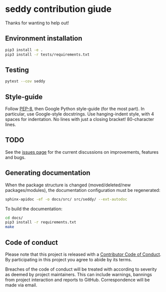 # seddy contribution giude
Thanks for wanting to help out!

## Environment installation
```bash
pip3 install -e .
pip3 install -r tests/requirements.txt
```

## Testing
```bash
pytest --cov seddy
```

## Style-guide
Follow [PEP-8](https://www.python.org/dev/peps/pep-0008/?), then Google Python
style-guide (for the most part). In particular, use Google-style docstrings.
Use hanging-indent style, with 4 spaces for indentation. No lines with just a
closing bracket! 80-character lines.

## TODO
See the [issues page](https://github.com/EpicWink/swf-decider/issues) for the current
discussions on improvements, features and bugs.

## Generating documentation
When the package structure is changed (moved/deleted/new packages/modules), the
documentation configuration must be regenerated:
```bash
sphinx-apidoc -ef -o docs/src/ src/seddy/ --ext-autodoc
```

To build the documentation:
```bash
cd docs/
pip3 install -r requirements.txt
make
```

## Code of conduct
Please note that this project is released with a [Contributor Code of Conduct](
CODE_OF_CONDUCT.md).
By participating in this project you agree to abide by its terms.

Breaches of the code of conduct will be treated with according to severity as
deemed by project maintainers. This can include warnings, bannings from project
interaction and reports to GitHub. Correspondence will be made via email.
